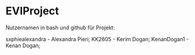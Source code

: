 # EVIProject

Nutzernamen in bash und github für Projekt:

sxphiealexandra - Alexandra Pieri;
KK2605 - Kerim Dogan;
KenanDogan1 - Kenan Dogan;


